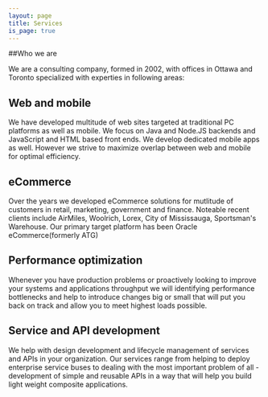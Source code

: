 ```yaml
---
layout: page
title: Services
is_page: true
---
```

##Who we are

We are a consulting company, formed in 2002, with offices in Ottawa and Toronto specialized with experties in following areas:

## Web and mobile

We have developed multitude of web sites targeted at traditional PC platforms as well as mobile.  We focus on Java and Node.JS backends and JavaScript and HTML based front ends. We develop dedicated mobile apps as well. However we strive to maximize overlap between web and mobile for optimal efficiency.

## eCommerce

Over the years we developed eCommerce solutions for mutlitude of customers in retail, marketing, government and finance. Noteable recent clients include AirMiles, Woolrich, Lorex, City of Mississauga, Sportsman's Warehouse. Our primary target platform has been Oracle eCommerce(formerly ATG)

## Performance optimization

Whenever you have production problems or proactively looking to improve your systems and applications throughput we will identifying performance bottlenecks and help to introduce changes big or small that will put you back on track and allow you to meet highest loads possible.

## Service and API development

We help with design development and lifecycle management of services and APIs in your organization. Our services range from helping to deploy enterprise service buses to dealing with the most important problem of all - development of simple and reusable APIs in a way that will help you build light weight composite applications.

